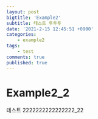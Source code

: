 ```yaml
---
layout: post
bigtitle: 'Example2'
subtitle: 테스트 투투투
date: '2021-2-15 12:45:51 +0900'
categories:
    - example2
tags:
    - test
comments: true
published: true
---
```


# Example2_2

테스트 2222222222222222_22
